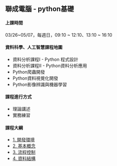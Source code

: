 ## 聯成電腦 - python基礎

#### 上課時間

03/26~05/07，每週日，09:10 ~ 12:10、13:10 ~ 16:10

#### 資料科學、人工智慧課程地圖

- 資料分析課程I - Python 程式設計
- 資料分析課程II - Python資料分析應用
- Python爬蟲開發
- Python資料視覺化開發
- Python影像辨識與機器學習

#### 課程進行方式

- 理論講述
- 實務練習

#### 課程大綱

- [1. 開發環境](https://mirdex.github.io/pythonI_20220325/1.%20environment.slides.html)
- [2. 基本概念](https://mirdex.github.io/pythonI_20220325/2.%20basic%20concept.slides.html)
- [3. 流程控制](https://mirdex.github.io/pythonI_20220325/3.%20流程控制(Q).slides.html)
- [4. 資料結構](https://mirdex.github.io/pythonI_20220325/4.%20資料結構_Q.slides.html)
